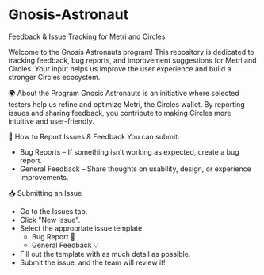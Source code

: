 # Gnosis-Astronaut
Feedback & Issue Tracking for Metri and Circles

Welcome to the Gnosis Astronauts program! This repository is dedicated to tracking feedback, bug reports, and improvement suggestions for Metri and Circles. Your input helps us improve the user experience and build a stronger Circles ecosystem.

🌍 About the Program
Gnosis Astronauts is an initiative where selected testers help us refine and optimize Metri, the Circles wallet. By reporting issues and sharing feedback, you contribute to making Circles more intuitive and user-friendly.

📌 How to Report Issues & Feedback
You can submit:
- Bug Reports – If something isn’t working as expected, create a bug report.
- General Feedback – Share thoughts on usability, design, or experience improvements.

📥 Submitting an Issue
- Go to the Issues tab.
- Click "New Issue".
- Select the appropriate issue template:
  - Bug Report 🐞
  - General Feedback 💡
- Fill out the template with as much detail as possible.
- Submit the issue, and the team will review it!
